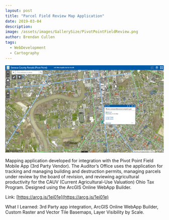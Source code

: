 ```yaml
---
layout: post
title: "Parcel Field Review Map Application"
date: 2019-03-04
description:
image: /assets/images/GallerySize/PivotPointFieldReview.png
author: Brendan Cullen
tags:
  - WebDevelopment
  - Cartography
---
```

![](/assets/images/OriginalSize/PivotPointFieldReview.png)

 Mapping application developed for integration with the Pivot Point Field Mobile App (3rd Party Vendor). The Auditor’s Office uses the application for tracking and managing building and destruction permits, managing parcels under review by the board of revision, and reviewing agricultural productivity for the CAUV (Current Agricultural-Use Valuation) Ohio Tax Program. Designed using the ArcGIS Online WebApp Builder.

Link: [https://arcg.is/1ei01e](https://arcg.is/1ei01e)

What I Learned: 3rd Party app integration, ArcGIS Online WebApp Builder, Custom Raster and Vector Tile Basemaps, Layer Visibility by Scale.
